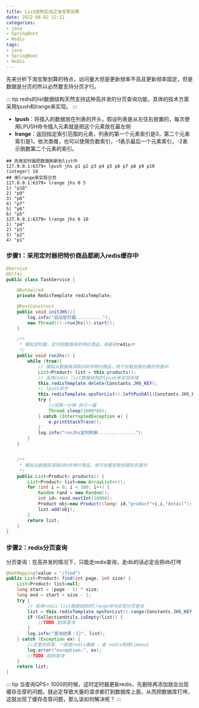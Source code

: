 ```yaml
---
title: List结构实战之淘宝聚划算
date: 2022-08-02 12:12
categories:
- java
- SpringBoot
- Redis
tags:
- java
- SpringBoot
- Redis
---
```


先来分析下淘宝聚划算的特点，访问量大但是更新频率不高且更新频率固定，但是数据是分页的所以必然要支持分页才行。
<!-- more -->
::: tip
redis的list数据结构天然支持这种高并发的分页查询功能，具体的技术方案采用lpush和lrange来实现。
:::
- **lpush**：将插入的数据放在列表的开头，假设列表是从左往右放置的，每次使用LPUSH命令插入元素就是把这个元素放在最左侧
- **lrange**：返回指定索引范围的元素，列表的第一个元素索引是0，第二个元素索引是1，依次类推，也可以使用负数索引，-1表示最后一个元素索引，-2表示倒数第二个元素的索引。

```shell
## 先用定时器把数据刷新到list中
127.0.0.1:6379> lpush jhs p1 p2 p3 p4 p5 p6 p7 p8 p9 p10
(integer) 10
## 用lrange来实现分页
127.0.0.1:6379> lrange jhs 0 5
1) "p10"
2) "p9"
3) "p8"
4) "p7"
5) "p6"
6) "p5"
127.0.0.1:6379> lrange jhs 6 10
1) "p4"
2) "p3"
3) "p2"
4) "p1"
```

### 步骤1：采用定时器把特价商品都刷入redis缓存中
```java 
@Service
@Slf4j
public class TaskService {

    @Autowired
    private RedisTemplate redisTemplate;

    @PostConstruct
    public void initJHS(){
        log.info("启动定时器..........");
        new Thread(()->runJhs()).start();
    }

    /**
     * 模拟定时器，定时把数据库的特价商品，刷新到redis中
     */
    public void runJhs() {
        while (true){
            // 模拟从数据库读取100件特价商品，用于加载到聚划算的页面中
            List<Product> list = this.products();
            // 采用redis list数据结构的lpush来实现存储
            this.redisTemplate.delete(Constants.JHS_KEY);
            // lpush命令
            this.redisTemplate.opsForList().leftPushAll(Constants.JHS_KEY,list);
            try {
                //间隔一分钟 执行一遍
                Thread.sleep(1000*60);
            } catch (InterruptedException e) {
                e.printStackTrace();
            }
            log.info("runJhs定时刷新..............");
        }
    }


    /**
     * 模拟从数据库读取100件特价商品，用于加载到聚划算的页面中
     */
    public List<Product> products() {
        List<Product> list=new ArrayList<>();
        for (int i = 0; i < 100; i++) {
            Random rand = new Random();
            int id= rand.nextInt(10000);
            Product obj=new Product((long) id,"product"+i,i,"detail");
            list.add(obj);
        }
        return list;
    }
}
```



### 步骤2：redis分页查询
分页查询：在高并发的情况下，只能走redis查询，走db的话必定会把db打垮
```java 
@GetMapping(value = "/find")
public List<Product> find(int page, int size) {
    List<Product> list=null;
    long start = (page - 1) * size;
    long end = start + size - 1;
    try {
        // 采用redis list数据结构的lrange命令实现分页查询
        list = this.redisTemplate.opsForList().range(Constants.JHS_KEY, start, end);
        if (CollectionUtils.isEmpty(list)) {
            //TODO 走DB查询
        }
        log.info("查询结果：{}", list);
    } catch (Exception ex) {
        //这里的异常，一般是redis瘫痪 ，或 redis网络timeout
        log.error("exception:", ex);
        //TODO 走DB查询
    }
    return list;
}
```


::: tip
当查询QPS= 1000的时候，这时定时器更新redis，先删除再添加就会出现缓存击穿的问题。就必定导致大量的请求都打到数据库上面，从而把数据库打垮，这就出现了缓存击穿问题，那么该如何解决呢？
::: 



